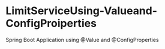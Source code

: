 # LimitServiceUsing-Valueand-ConfigProiperties
Spring Boot Application using @Value and @ConfigProperties

